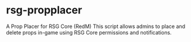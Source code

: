 # rsg-propplacer
A Prop Placer for RSG Core (RedM) This script allows admins to place and delete props in-game using RSG Core permissions and notifications.
